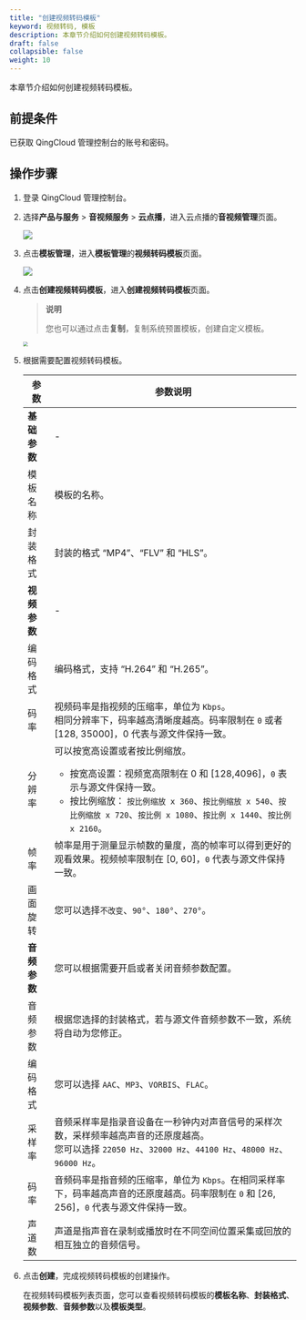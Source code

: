 ```yaml
---
title: "创建视频转码模板"
keyword: 视频转码, 模板
description: 本章节介绍如何创建视频转码模板。
draft: false
collapsible: false
weight: 10
---
```


本章节介绍如何创建视频转码模板。

## 前提条件

已获取 QingCloud 管理控制台的账号和密码。

## 操作步骤

1. 登录 QingCloud 管理控制台。

2. 选择**产品与服务** > **音视频服务** > **云点播**，进入云点播的**音视频管理**页面。

   ![](/audio_and_video/vod/_images/um_video_list.png)

3. 点击**模板管理**，进入**模板管理**的**视频转码模板**页面。

   ![](/audio_and_video/vod/_images/um_tempt_list.png)

4. 点击**创建视频转码模板**，进入**创建视频转码模板**页面。

   > **说明**
   >
   > 您也可以通过点击**复制**，复制系统预置模板，创建自定义模板。

   <img src="/audio_and_video/vod/_images/um_video_tempt_win.png" style="zoom:50%;" />

5. 根据需要配置视频转码模板。

   | 参数         | 参数说明                                                     |
   | ------------ | ------------------------------------------------------------ |
   | **基础参数** | -                                                            |
   | 模板名称     | 模板的名称。                                                 |
   | 封装格式     | 封装的格式 “MP4”、“FLV” 和 “HLS”。                           |
   | **视频参数** | -                                                            |
   | 编码格式     | 编码格式，支持 “H.264” 和 “H.265”。                          |
   | 码率         | 视频码率是指视频的压缩率，单位为 `Kbps`。<br />相同分辨率下，码率越高清晰度越高。码率限制在 `0` 或者 [128, 35000]，0 代表与源文件保持一致。 |
   | 分辨率       | 可以按宽高设置或者按比例缩放。<ul><li>按宽高设置：视频宽高限制在 0 和 [128,4096]，`0` 表示与源文件保持一致。</li><li>按比例缩放： `按比例缩放 x 360`、`按比例缩放 x 540`、`按比例缩放 x 720`、`按比例 x 1080`、`按比例 x 1440`、`按比例 x 2160`。 </li></ul> |
   | 帧率         | 帧率是用于测量显示帧数的量度，高的帧率可以得到更好的观看效果。视频帧率限制在 [0, 60]，`0` 代表与源文件保持一致。 |
   | 画面旋转     | 您可以选择`不改变`、`90°`、`180°`、`270°`。                  |
   | **音频参数** | 您可以根据需要开启或者关闭音频参数配置。                     |
   | 音频参数     | 根据您选择的封装格式，若与源文件音频参数不一致，系统将自动为您修正。 |
   | 编码格式     | 您可以选择 `AAC`、`MP3`、`VORBIS`、`FLAC`。                  |
   | 采样率       | 音频采样率是指录音设备在一秒钟内对声音信号的采样次数，采样频率越高声音的还原度越高。<br />您可以选择 `22050 Hz`、`32000 Hz`、`44100 Hz`、`48000 Hz`、`96000 Hz`。 |
   | 码率         | 音频码率是指音频的压缩率，单位为 `Kbps`。在相同采样率下，码率越高声音的还原度越高。码率限制在 `0` 和 [26, 256]，`0` 代表与源文件保持一致。 |
   | 声道数       | 声道是指声音在录制或播放时在不同空间位置采集或回放的相互独立的音频信号。 |

6. 点击**创建**，完成视频转码模板的创建操作。

   在视频转码模板列表页面，您可以查看视频转码模板的**模板名称**、**封装格式**、**视频参数**、**音频参数**以及**模板类型**。

